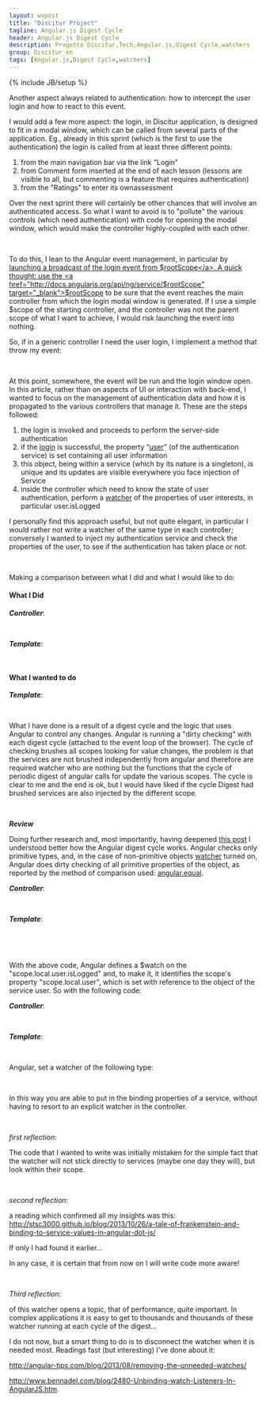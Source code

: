 ```yaml
---
layout: wvpost
title: "Discitur Project"
tagline: Angular.js Digest Cycle
header: Angular.js Digest Cycle
description: Progetto Discitur,Tech,Angular.js,Digest Cycle,watchers
group: Discitur_en
tags: [Angular.js,Digest Cycle,watchers]
---
```

{% include JB/setup %}
<!-- Markup JSON-LD generato da Assistente per il markup dei dati strutturati di Google. -->
<script type="application/ld+json">
{
  "@context" : "http://schema.org",
  "@type" : "Article",
  "name" : "Angular.js Digest Cycle",
  "author" : {
    "@type" : "Person",
    "name" : "William Verdolini"
  },
  "datePublished" : "2014-02-10",
  "articleSection" : [ "Digest Cycle", "Angular.js", "watchers", "$$watchers", "$watch" ],
  "url" : "http://williamverdolini.github.io/2014/02/10/discitur-Digest/"
}
</script>

Another aspect always related to authentication: how to intercept the user login and how to react to this event.

I would add a few more aspect: the login, in Discitur application, is designed to fit in a modal window, which can be called from several parts of the application. 
Eg., already in this sprint (which is the first to use the authentication) the login is called from at least three different points:

1. from the main navigation bar via the link "Login"
2. from Comment form inserted at the end of each lesson (lessons are visible to all, but commenting is a feature that requires authentication)
3. from the "Ratings" to enter its ownassessment
 

Over the next sprint there will certainly be other chances that will involve an authenticated access. 
So what I want to avoid is to "pollute" the various controls (which need authentication) with code for opening the modal window, 
which would make the controller highly-coupled with each other.

 

To do this, I lean to the Angular event management, in particular by <a href="https://github.com/williamverdolini/discitur-web/blob/sprint3/app/modules/lesson/LessonCommentDrv.js#L60" target="_blank">launching a broadcast of the login event from $rootScope</a>. 
A quick thought: use the <a href="http://docs.angularjs.org/api/ng/service/$rootScope" target="_blank">$rootScope</a> to be sure that the event reaches the main controller 
from which the login modal window is generated. If I use a simple $scope of the starting controller, and the controller was not the parent scope of what I want to achieve, 
I would risk launching the event into nothing.


So, if in a generic controller I need the user login, I implement a method that throw my event:


<script type="syntaxhighlighter" class="brush: javascript">
<![CDATA[
scope.actions = {
   // call Sign Modal Dialog to login
   openSignIn: function () {
      $rootScope.$broadcast('disc.login', scope.actions)
   },
   ...
}
]]></script> 


At this point, somewhere, the event will be run and the login window open. In this article, rather than on aspects of UI or interaction with back-end, 
I wanted to focus on the management of authentication data and how it is propagated to the various controllers that manage it. These are the steps followed:

1. the login is invoked and proceeds to perform the server-side authentication 
2. if the <a href="https://github.com/williamverdolini/discitur-web/blob/sprint3/app/modules/user/UserService.js#L69" target="_blank">login</a> is successful, the property “<a href="https://github.com/williamverdolini/discitur-web/blob/sprint3/app/modules/user/UserService.js#L66" target="_blank">user</a>” (of the authentication service) is set containing all user information
3. this object, being within a service (which by its nature is a singleton), is unique and its updates are visible everywhere you face injection of Service
4. inside the controller which need to know the state of user authentication, perform a <a href="https://github.com/williamverdolini/discitur-web/blob/sprint3/app/modules/lesson/LessonCommentDrv.js#L134" target="_blank">watcher</a> of the properties of user interests, in particular user.isLogged
 

I personally find this approach useful, but not quite elegant, in particular I would rather not write a watcher of the same type in each controller; 
conversely I wanted to inject my authentication service and check the properties of the user, to see if the authentication has taken place or not.

 

Making a comparison between what I did and what I would like to do:


<h4>What I Did</h4>


<b><i>Controller</i></b>:


<script type="syntaxhighlighter" class="brush: javascript">
<![CDATA[
scope.local = {
  isLogged: AuthService.user.isLogged,
  sameUser: (scope.comment.author.username == AuthService.user.username)
}
...

scope.$watch(function () {
  return AuthService.user.isLogged;
},
function () {
  scope.local.isLogged = AuthService.user.isLogged;
  scope.local.sameUser = (scope.comment.author.username == AuthService.user.username);
                        }
                    );

]]></script> 

<b><i>Template</i></b>:

<script type="syntaxhighlighter" class="brush: xml">
<![CDATA[
<div class="col-xs-12" ng-show="!local.isLogged || !local.sameUser">
<h5><small>
<a ng-click="actions.openUserComment()">{{labels.commentAnswer}}</a>
</small>
</h5>
</div>

]]></script> 





  
  
   
   
   
<h4>What I wanted to do</h4>


<b><i>Template</i></b>:

<script type="syntaxhighlighter" class="brush: xml">
<![CDATA[
<div class="col-xs-12" 
     ng-show="! AuthService.user.isLogged || ! AuthService.user.username==comment.author.username ">
  <h5>
    <small><a ng-click="actions.openUserComment()">{{labels.commentAnswer}}</a></small>
  </h5>
</div>
]]></script> 



What I have done is a result of a digest cycle and the logic that uses Angular to control any changes. 
Angular is running a "dirty checking" with each digest cycle (attached to the event loop of the browser). 
The cycle of checking brushes all scopes looking for value changes, the problem is that the services are not brushed independently 
from angular and therefore are required watcher who are nothing but the functions that the cycle of periodic digest of angular calls for update the various scopes. 
The cycle is clear to me and the end is ok, but I would have liked if the cycle Digest had brushed services are also injected by the different scope.

 

**_Review_**

Doing further research and, most importantly, having deepened <a href="http://stackoverflow.com/a/16465890/3316654" target="_blank">this post</a> I understood better how the Angular digest cycle works. 
Angular checks only primitive types, and, in the case of non-primitive objects <a href="http://docs.angularjs.org/api/ng.$rootScope.Scope#methods_$watch" target="_blank">watcher</a> turned on, 
Angular does dirty checking of all primitive properties of the object, as reported by the method of comparison used: <a href="http://docs.angularjs.org/api/angular.equals" target="_blank">angular.equal</a>.

<b><i>Controller</i></b>:

<script type="syntaxhighlighter" class="brush: javascript">
<![CDATA[
scope.local = {
  user: AuthService.user
}
]]></script> 


<b><i>Template</i></b>:

<script type="syntaxhighlighter" class="brush: xml">
<![CDATA[
<div class="col-xs-12" 
     ng-show="!scope.local.user.isLogged || ! AuthService.user.username==comment.author.username ">
  <h5>
    <small><a ng-click="actions.openUserComment()">{{labels.commentAnswer}}</a></small>
  </h5>
</div>
]]></script> 


 

With the above code, Angular defines a $watch on the "scope.local.user.isLogged" and, to make it, it identifies the scope's 
property "scope.local.user", which is set with reference to the object of the service user. So with the following code:

<b><i>Controller</i></b>:

<script type="syntaxhighlighter" class="brush: javascript">
<![CDATA[
scope.local = {
  user: AuthService.user
}
]]></script> 


<b><i>Template</i></b>:

<script type="syntaxhighlighter" class="brush: xml">
<![CDATA[
ng-show="!scope.local.user.isLogged">
]]></script> 



Angular, set a watcher of the following type:


<script type="syntaxhighlighter" class="brush: javascript">
<![CDATA[
scope.$watch(
    function () { return scope.local.user.isLogged }, // where scope.local.user === AuthService.user
    function () {
        // do binding…
    }
);
]]></script> 

In this way you are able to put in the binding properties of a service, 
without having to resort to an explicit watcher in the controller.

 

_first reflection_:

The code that I wanted to write was initially mistaken for the simple fact that the watcher will not stick directly to services (maybe one day they will), but look within their scope.

 

_second reflection_:

a reading which confirmed all my insights was this: <a href="http://stsc3000.github.io/blog/2013/10/26/a-tale-of-frankenstein-and-binding-to-service-values-in-angular-dot-js/" target="_blank">http://stsc3000.github.io/blog/2013/10/26/a-tale-of-frankenstein-and-binding-to-service-values-in-angular-dot-js/</a>

If only I had found it earlier...

In any case, it is certain that from now on I will write code more aware!

 

_Third reflection_:

of this watcher opens a topic, that of performance, quite important. 
In complex applications it is easy to get to thousands and thousands of these watcher running at each cycle of the digest...

I do not now, but a smart thing to do is to disconnect the watcher when it is needed most. Readings fast (but interesting) I've done about it:


<a href="http://angular-tips.com/blog/2013/08/removing-the-unneeded-watches/" target="_blank">http://angular-tips.com/blog/2013/08/removing-the-unneeded-watches/</a>

<a href="http://www.bennadel.com/blog/2480-Unbinding-watch-Listeners-In-AngularJS.htm" target="_blank">http://www.bennadel.com/blog/2480-Unbinding-watch-Listeners-In-AngularJS.htm</a>.

 

 


  